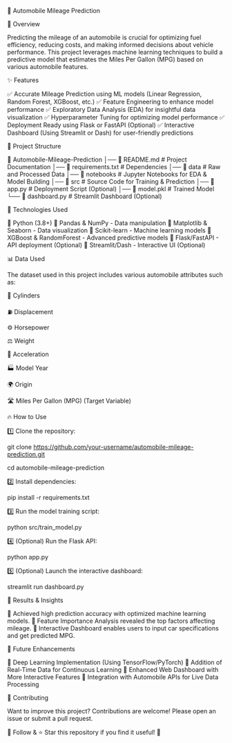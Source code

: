 🚗 Automobile Mileage Prediction

  

🚀 Overview

Predicting the mileage of an automobile is crucial for optimizing fuel efficiency, reducing costs, and making informed decisions about vehicle performance. This project leverages machine learning techniques to build a predictive model that estimates the Miles Per Gallon (MPG) based on various automobile features.

✨ Features

✅ Accurate Mileage Prediction using ML models (Linear Regression, Random Forest, XGBoost, etc.)
✅ Feature Engineering to enhance model performance
✅ Exploratory Data Analysis (EDA) for insightful data visualization
✅ Hyperparameter Tuning for optimizing model performance
✅ Deployment Ready using Flask or FastAPI (Optional)
✅ Interactive Dashboard (Using Streamlit or Dash) for user-friendly predictions

📂 Project Structure

📁 Automobile-Mileage-Prediction
│── 📜 README.md           # Project Documentation
│── 📜 requirements.txt    # Dependencies
│── 📂 data                # Raw and Processed Data
│── 📂 notebooks           # Jupyter Notebooks for EDA & Model Building
│── 📂 src                 # Source Code for Training & Prediction
│── 📜 app.py              # Deployment Script (Optional)
│── 📜 model.pkl           # Trained Model
└── 📜 dashboard.py        # Streamlit Dashboard (Optional)

🔧 Technologies Used

🔹 Python (3.8+)
🔹 Pandas & NumPy - Data manipulation
🔹 Matplotlib & Seaborn - Data visualization
🔹 Scikit-learn - Machine learning models
🔹 XGBoost & RandomForest - Advanced predictive models
🔹 Flask/FastAPI - API deployment (Optional)
🔹 Streamlit/Dash - Interactive UI (Optional)

📊 Data Used

The dataset used in this project includes various automobile attributes such as:

🚗 Cylinders

⛽ Displacement

⚙️ Horsepower

⚖️ Weight

🔧 Acceleration

🏭 Model Year

🌍 Origin

🛣️ Miles Per Gallon (MPG) (Target Variable)

🔥 How to Use

1️⃣ Clone the repository:


git clone https://github.com/your-username/automobile-mileage-prediction.git

cd automobile-mileage-prediction

2️⃣ Install dependencies:

pip install -r requirements.txt

3️⃣ Run the model training script:

python src/train_model.py

4️⃣ (Optional) Run the Flask API:

python app.py

5️⃣ (Optional) Launch the interactive dashboard:

streamlit run dashboard.py

📌 Results & Insights

🔹 Achieved high prediction accuracy with optimized machine learning models.
🔹 Feature Importance Analysis revealed the top factors affecting mileage.
🔹 Interactive Dashboard enables users to input car specifications and get predicted MPG.

🌟 Future Enhancements

🚀 Deep Learning Implementation (Using TensorFlow/PyTorch)
🚀 Addition of Real-Time Data for Continuous Learning
🚀 Enhanced Web Dashboard with More Interactive Features
🚀 Integration with Automobile APIs for Live Data Processing

📢 Contributing

Want to improve this project? Contributions are welcome! Please open an issue or submit a pull request.

🎯 Follow & ⭐ Star this repository if you find it useful! 🚀
